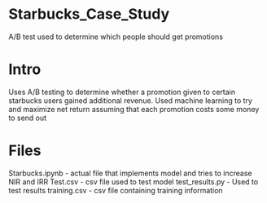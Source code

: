 # Starbucks_Case_Study
A/B test used to determine which people should get promotions


# Intro
Uses A/B testing to determine whether a promotion given to certain starbucks users gained additional revenue. Used machine learning to try and maximize net return assuming that each promotion costs some money to send out

# Files
Starbucks.ipynb	- actual file that implements model and tries to increase NIR and IRR
Test.csv - csv file used to test model
test_results.py - Used to test results
training.csv - csv file containing training information
